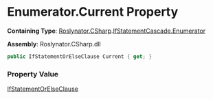 # Enumerator\.Current Property

**Containing Type**: [Roslynator.CSharp](../../../README.md)\.[IfStatementCascade.Enumerator](../README.md)

**Assembly**: Roslynator\.CSharp\.dll

```csharp
public IfStatementOrElseClause Current { get; }
```

### Property Value

[IfStatementOrElseClause](../../../IfStatementOrElseClause/README.md)

